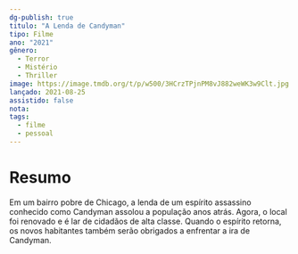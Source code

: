 ```yaml
---
dg-publish: true
titulo: "A Lenda de Candyman"
tipo: Filme
ano: "2021"
gênero:
  - Terror
  - Mistério
  - Thriller
image: https://image.tmdb.org/t/p/w500/3HCrzTPjnPM8vJ882weWK3w9Clt.jpg
lançado: 2021-08-25
assistido: false
nota:
tags:
  - filme
  - pessoal
---
```

# Resumo
Em um bairro pobre de Chicago, a lenda de um espírito assassino conhecido como Candyman assolou a população anos atrás. Agora, o local foi renovado e é lar de cidadãos de alta classe. Quando o espírito retorna, os novos habitantes também serão obrigados a enfrentar a ira de Candyman.
